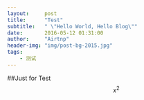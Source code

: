 ```yaml
---
layout:     post
title:      "Test"
subtitle:   " \"Hello World, Hello Blog\""
date:       2016-05-12 01:31:00
author:     "Airtnp"
header-img: "img/post-bg-2015.jpg"
tags:
    - 测试
---
```


##Just for Test
$$x^2$$